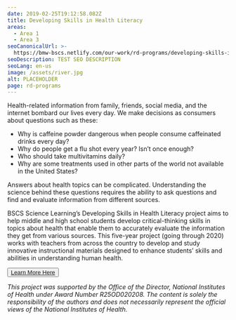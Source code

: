 ```yaml
---
date: 2019-02-25T19:12:58.082Z
title: Developing Skills in Health Literacy
areas:
  - Area 1
  - Area 3
seoCanonicalUrl: >-
  https://bmw-bscs.netlify.com/our-work/rd-programs/developing-skills-in-health-literacy
seoDescription: TEST SEO DESCRIPTION
seoLang: en-us
image: /assets/river.jpg
alt: PLACEHOLDER
page: rd-programs
---
```

Health-related information from family, friends, social media, and the internet bombard our lives every day. We make decisions as consumers about questions such as these:
* Why is caffeine powder dangerous when people consume caffeinated drinks every day?
* Why do people get a flu shot every year? Isn’t once enough?
* Who should take multivitamins daily?
* Why are some treatments used in other parts of the world not available in the United States?

Answers about health topics can be complicated. Understanding the science behind these questions requires the ability to ask questions and find and evaluate information from different sources.

BSCS Science Learning’s Developing Skills in Health Literacy project aims to help middle and high school students develop critical-thinking skills in topics about health that enable them to accurately evaluate the information they get from various sources. This five-year project (going through 2020) works with teachers from across the country to develop and study innovative instructional materials designed to enhance students’ skills and abilities in understanding human health. 

<button class="btn btn-primary"><a href="http://healthliteracyft.bscs.org/" target="_blank">Learn More Here</a></button>

*This project was supported by the Office of the Director, National Institutes of Health under Award Number R25OD020208. The content is solely the responsibility of the authors and does not necessarily represent the official views of the National Institutes of Health.*
